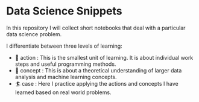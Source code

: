 # Data Science Snippets

In this repository I will collect short notebooks that deal with a particular data science problem.

I differentiate between three levels of learning:
* :wrench: action : This is the smallest unit of learning. It is about individual work steps and useful programming methods.
* :notebook: concept : This is about a theoretical understanding of larger data analysis and machine learning concepts.
* :surfer: case : Here I practice applying the actions and concepts I have learned based on real world problems.
